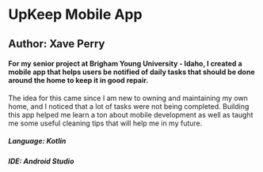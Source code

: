 # UpKeep Mobile App
## Author: Xave Perry

#### For my senior project at Brigham Young University - Idaho, I created a mobile app that helps users be notified of daily tasks that should be done around the home to keep it in good repair.
The idea for this came since I am new to owning and maintaining my own home, and I noticed that a lot of tasks were not being completed. Building this app helped me learn a ton about mobile
development as well as taught me some useful cleaning tips that will help me in my future.

##### Language: Kotlin
##### IDE: Android Studio
